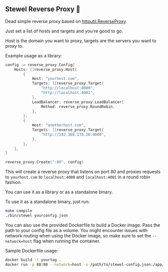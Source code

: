 ## Stewel Reverse Proxy 🥾

Dead simple reverse proxy based on [httputil.ReverseProxy](https://golang.org/pkg/net/http/httputil/#ReverseProxy).

Just set a list of hosts and targets and you're good to go.

Host is the domain you want to proxy, targets are the servers you want to proxy to.

Example usage as a library:

```go
config := reverse_proxy.Config{
    Hosts: []reverse_proxy.Host{
        {
            Host: "yourhost.com",
            Targets: []reverse_proxy.Target{
                "http://localhost:4000",
                "http://localhost:4001",
            },
            LoadBalancer: reverse_proxy.LoadBalancer{
                Method: reverse_proxy.RoundRobin,
            },
        },
        {
            Host: "anotherhost.com",
            Targets: []reverse_proxy.Target{
                "http://192.168.178.20:4000",
            },
        },
    },
}

reverse_proxy.Create(":80", config)
```

This will create a reverse proxy that listens on port 80 and proxies requests to `yourhost.com` to `localhost:4000` and `localhost:4001` in a round robin fashion.

You can use it as a library or as a standalone binary.

To use it as a standalone binary, just run:

```bash
make compile
./bin/stewel yourconfig.json
```

You can also use the provided Dockerfile to build a Docker image.
Pass the path to your config file as a volume.
You might encounter issues with network routing when using the Docker image, so make sure to set the `--network=host` flag when running the container.

Sample Dockerfile usage:

```bash
docker build -t yourtag .
docker run -p 80:80 --network=host -v /path/to/stewel-config.json:/app/stewel-config.yaml yourtag
```
